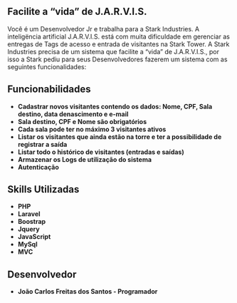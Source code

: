 ## Facilite a “vida” de J.A.R.V.I.S.

Você é um Desenvolvedor Jr e trabalha para a Stark Industries. A inteligëncia artificial
J.A.R.V.I.S. está com muita dificuldade em gerenciar as entregas de Tags de acesso e entrada de
visitantes na Stark Tower.
A Stark Industries precisa de um sistema que facilite a “vida” de J.A.R.V.I.S., por isso a Stark pediu
para seus Desenvolvedores fazerem um sistema com as seguintes funcionalidades:

## Funcionabilidades

- **Cadastrar novos visitantes contendo os dados: Nome, CPF, Sala destino, data denascimento e e-mail**
- **Sala destino, CPF e Nome são obrigatórios**
- **Cada sala pode ter no máximo 3 visitantes ativos**
- **Listar os visitantes que ainda estão na torre e ter a possibilidade de registrar a saída**
- **Listar todo o histórico de visitantes (entradas e saídas)**
- **Armazenar os Logs de utilização do sistema**
- **Autenticação**


## Skills Utilizadas

- **PHP**
- **Laravel**
- **Boostrap**
- **Jquery**
- **JavaScript**
- **MySql**
- **MVC**

## Desenvolvedor
- **João Carlos Freitas dos Santos - Programador**

